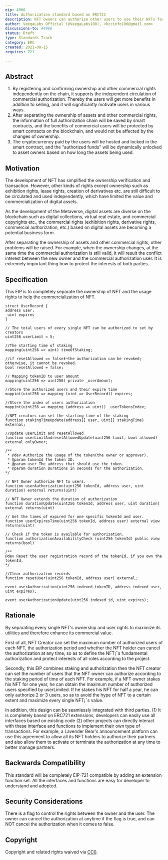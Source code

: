 ```yaml
---
eip: 4966
title: Authorization standard based on ERC721
description: NFT owners can authorize other users to use their NFTs for business purpose.
author: VeegaLabs Official (@VeegaLabs100), <kccinfo100@gmail.com>
discussions-to: #4966
status: Draft
type: Standards Track
category: ERC
created: 2021-08-15
requires: 721

---
```


## Abstract

1. By registering and confirming ownership and other commercial rights independently on the chain, it supports the independent circulation of commercial authorization. Thereby the users will get more benefits in addition to selling, and it will significantly motivate users in various ways.
2. After separating the ownership of assets and other commercial rights, the information of full authorization chain will be saved by smart contracts, and the benefits of commercial users will be protected by smart contracts on the blockchain, and would not be affected by the changes of ownership.
3. The cryptocurrency paid by the users will be hosted and locked in the smart contract, and the "authorized funds" will be dynamically unlocked to asset owners based on how long the assets being used. 

## Motivation

The development of NFT has simplified the ownership verification and transaction. However, other kinds of rights except ownership such as exhibition rights, lease rights, creation of derivatives etc. are still difficult to be circulated and used independently, which have limited the value and commercialization of digital assets.

As the development of the Metaverse, digital assets are diverse on the blockchain such as digital collections, virtual real estate, and commercial copyrights etc.,  the commercial rights (exhibition rights, derivative rights, commercial authorization, etc.) based on digital assets are becoming a potential business form. 

After separating the ownership of assets and other commercial rights, other problems will be raised. For example, when the ownership changes, at the same time the commercial authorization is still valid, it will result the conflict interest between the new owner and the commercial authorization user. It is extremely important thing how to protect the interests of both parties.

## Specification

This EIP is to completely separate the ownership of NFT and the usage rights to help the commercialization of NFT.

```solidity
struct UserRecord {
address user;
 uint expires
}

// The total users of every single NFT can be authorized to set by creators
uint256 userLimit = 5;

//The starting time of staking
mapping(uint256 => uint) timeOfStaking;

//if resetAllowed == false£¬the authorization can be revoked; otherwise, it cannot be revoked. 
bool resetAllowed = false;

// Mapping tokenID to user amount
mapping(uint256 => uint256) private _userAmount;

//Store the authorized users and their expire time
mappint(uint256 => mapping (uint => UserRecord)) expires;

//Store the index of users authorization
mappint(uint256 => mapping (address => uint)) _userTokensIndex;

//NFT creators can set the starting time of the staking
function stakingTimeUpdate(address[] user, uint[] stakingTime) external;

//Update userLimit and resetAllowed
function userLimitAndresetAllowedUpdate(uint256 limit, bool allowed) external onlyOwner;

/**
 * @dev Authorize the usage of the token(the owner or approver).
 * @param tokenId The token ID.
 * @param user The address that should use the token.
 * @param duration Durations in seconds for the authorization.
*/

// NFT Owner authorize NFT to users.
function userAuthorization(uint256 tokenId, address user, uint duration) external returns(uint) 

// NFT Owner extends the duration of authorization 
function durationUpdate(uint256 tokenId, address user, uint duration) external returns(uint)

// Get the times of expired for one specific tokenId and user.
function userExpiresTime(uint256 tokenId, address user) external view returns(uint) 

// Check if the token is available for authorization.
function authorizationAvailabilityCheck (uint256 tokenId) public view returns(bool) 

/**
@dev Reset the user registration record of the tokenId, if you own the tokenId.
*/

//Clear authorization records
function resetUser(uint256 tokenId, address user) external;

event userAuthorization(uint256 indexed tokenID, address indexed user, uint expires);

event userAuthorizationUpdate(uint256 indexed id, uint expires);
```

## Rationale

By separating every single NFT's ownership and user rights to maximize its utilities and therefore enhance its commercial value. 

First of all, NFT Creator can set the maximum number of authorized users of each NFT, the authorization period and whether the NFT holder can cancel the authorization at any time, so as to define the NFT¡¯s fundamental authorization and protect interests of all roles according to the project.

Secondly, this EIP combines staking and authorization then the NFT creator can set the number of users that the NFT owner can authorize according to the staking period of time of each NFT. For example, if a NFT owner stakes his NFT for one year, he can obtain the maximum number of authorized users specified by userLimited. If he stakes his NFT for half a year, he can only authorize 2 or 3 users, so as to avoid the hype of NFT to a certain extent and maximize every single NFT¡¯s value. 

In addition, this design can be seamlessly integrated with third parties. (1) It is completely based on ERC721 extensions, developers can easily use all interfaces based on existing code (2) other projects can directly interact with these interface and functions to implement their own type of transactions. For example, a Lavender Bear's announcement platform can use this agreement to allow all its NFT holders to authorize their partners and also allow them to activate or terminate the authorization at any time to better manage partners.

## Backwards Compatibility

This standard will be completely EIP-721 compatible by adding an extension function set.  All the interfaces and functions are easy for developer to understand and adopted.

## Security Considerations

There is a flag to control the rights between the owner and the user. The owner can cancel the authorization at anytime if the flag is true, and can NOT cancel the authorization when it comes to false.

## Copyright

Copyright and related rights waived via [CC0](../LICENSE.md).
